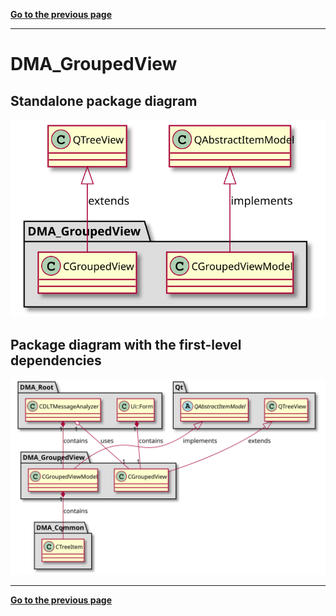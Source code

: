 [**Go to the previous page**](../../../../md/dev_docs/dev_docs.md)

----

# DMA_GroupedView

## Standalone package diagram

![Class diagram with dependencies](../../../../md/dev_docs/puml/DMA_GroupedView_standalone.svg)

## Package diagram with the first-level dependencies

![Class diagram with dependencies](../../../../md/dev_docs/puml/DMA_GroupedView.svg)

----

[**Go to the previous page**](../../../../md/dev_docs/dev_docs.md)